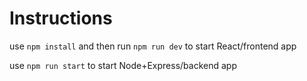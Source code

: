 # Instructions

use `npm install` and then run `npm run dev` to start React/frontend app

use `npm run start` to start Node+Express/backend app